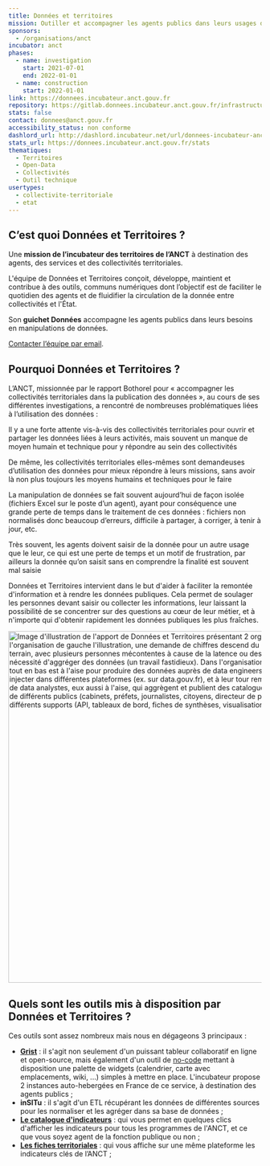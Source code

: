 ```yaml
---
title: Données et territoires
mission: Outiller et accompagner les agents publics dans leurs usages de la donnée
sponsors:
  - /organisations/anct
incubator: anct
phases:
  - name: investigation
    start: 2021-07-01
    end: 2022-01-01
  - name: construction
    start: 2022-01-01
link: https://donnees.incubateur.anct.gouv.fr
repository: https://gitlab.donnees.incubateur.anct.gouv.fr/infrastructure/
stats: false
contact: donnees@anct.gouv.fr
accessibility_status: non conforme
dashlord_url: http://dashlord.incubateur.net/url/donnees-incubateur-anct-gouv-fr-toolbox/
stats_url: https://donnees.incubateur.anct.gouv.fr/stats
thematiques:
  - Territoires
  - Open-Data
  - Collectivités
  - Outil technique
usertypes:
  - collectivite-territoriale
  - etat
---
```

## C’est quoi Données et Territoires ?

Une **mission de l’incubateur des territoires de l’ANCT** à destination des agents, des services et des collectivités territoriales.

L'équipe de Données et Territoires conçoit, développe, maintient et contribue à des outils, communs numériques dont l’objectif est de faciliter le quotidien des agents et de fluidifier la circulation de la donnée entre collectivités et l'État.

Son **guichet Données** accompagne les agents publics dans leurs besoins en manipulations de données. 

[Contacter l’équipe par email](mailto:donnees@anct.gouv.fr).

## Pourquoi Données et Territoires ?

L’ANCT, missionnée par le rapport Bothorel pour « accompagner les collectivités territoriales dans la publication des données », au cours de ses différentes investigations, a rencontré de nombreuses problématiques liées à l’utilisation des données :

Il y a une forte attente vis-à-vis des collectivités territoriales pour ouvrir et partager les données liées à leurs activités, mais souvent un manque de moyen humain et technique pour y répondre au sein des collectivités

De même, les collectivités territoriales elles-mêmes sont demandeuses d’utilisation des données pour mieux répondre à leurs missions, sans avoir là non plus toujours les moyens humains et techniques pour le faire

La manipulation de données se fait souvent aujourd’hui de façon isolée (fichiers Excel sur le poste d’un agent), ayant pour conséquence une grande perte de temps dans le traitement de ces données : fichiers non normalisés donc beaucoup d’erreurs, difficile à partager, à corriger, à tenir à jour, etc.

Très souvent, les agents doivent saisir de la donnée pour un autre usage que le leur, ce qui est une perte de temps et un motif de frustration, par ailleurs la donnée qu’on saisit sans en comprendre la finalité est souvent mal saisie

Données et Territoires intervient dans le but d'aider à faciliter la remontée d'information et à rendre les données publiques. Cela permet de soulager les personnes devant saisir ou collecter les informations, leur laissant la possibilité de se concentrer sur des questions au cœur de leur métier, et à n'importe qui d'obtenir rapidement les données publiques les plus fraîches.

<img width="700" alt="Image d'illustration de l'apport de Données et Territoires présentant 2 organisations. Dans l'organisation de gauche l'illustration, une demande de chiffres descend du cabinet jusqu'aux agents de terrain, avec plusieurs personnes mécontentes à cause de la latence ou des courtes échéances et de la nécessité d'aggréger des données (un travail fastidieux). Dans l'organisation de droite, une personne tout en bas est à l'aise pour produire des données auprès de data engineers, eux aussi à l'aise pour les injecter dans différentes plateformes (ex. sur data.gouv.fr), et à leur tour remontent les données auprès de data analystes, eux aussi à l'aise, qui aggrègent et publient des catalogues d'indicateurs à destination de différents publics (cabinets, préfets, journalistes, citoyens, directeur de programmes, ...) et à travers différents supports (API, tableaux de bord, fiches de synthèses, visualisation, ...)" src="https://github.com/betagouv/beta.gouv.fr/assets/371705/ccb0a93f-7dc1-4b03-a678-007c8edd6272">

## Quels sont les outils mis à disposition par Données et Territoires ?

Ces outils sont assez nombreux mais nous en dégageons 3 principaux :
- [**Grist**](https://getgrist.com) : il s'agit non seulement d'un puissant tableur collaboratif en ligne et open-source, mais également d'un outil de [no-code](https://fr.wikipedia.org/wiki/D%C3%A9veloppement_No_code) mettant à disposition une palette de widgets (calendrier, carte avec emplacements, wiki, ...) simples à mettre en place. L'incubateur propose 2 instances auto-hebergées en France de ce service, à destination des agents publics ;
 - **inSITu** : il s'agit d'un ETL récupérant les données de différentes sources pour les normaliser et les agréger dans sa base de données ;
 - [**Le catalogue d'indicateurs**](https://catalogue-indicateurs.donnees.incubateur.anct.gouv.fr/) : qui vous permet en quelques clics d'afficher les indicateurs pour tous les programmes de l'ANCT, et ce que vous soyez agent de la fonction publique ou non ;
 - [**Les fiches territoriales**](https://fiches.incubateur.anct.gouv.fr/) : qui vous affiche sur une même plateforme les indicateurs clés de l’ANCT ;
